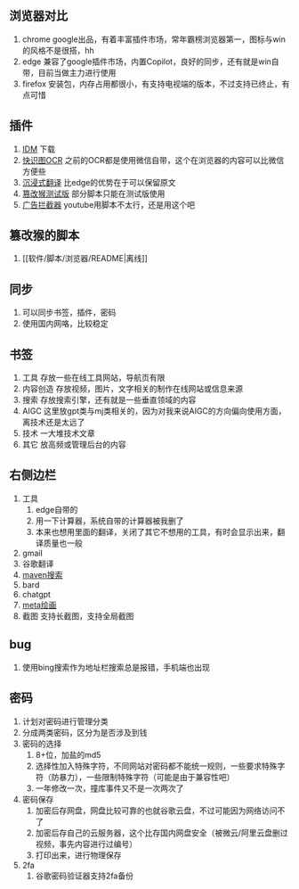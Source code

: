 ## 浏览器对比
1. chrome google出品，有着丰富插件市场，常年霸榜浏览器第一，图标与win的风格不是很搭，hh
2. edge 兼容了google插件市场，内置Copilot，良好的同步，还有就是win自带，目前当做主力进行使用
3. firefox 安装包，内存占用都很小，有支持电视端的版本，不过支持已终止，有点可惜

## 插件
1. [IDM](https://microsoftedge.microsoft.com/addons/detail/idm-integration-module/llbjbkhnmlidjebalopleeepgdfgcpec) 下载
2. [快识图OCR](https://microsoftedge.microsoft.com/addons/detail/hbmcleikdildhbafhemlfhajchgllgin) 之前的OCR都是使用微信自带，这个在浏览器的内容可以比微信方便些
3. [沉浸式翻译](https://microsoftedge.microsoft.com/addons/detail/%E6%B2%89%E6%B5%B8%E5%BC%8F%E7%BF%BB%E8%AF%91-%E5%8F%8C%E8%AF%AD%E5%AF%B9%E7%85%A7%E7%BD%91%E9%A1%B5%E7%BF%BB%E8%AF%91-pdf%E6%96%87%E6%A1%A3%E7%BF%BB%E8%AF%91/amkbmndfnliijdhojkpoglbnaaahippg) 比edge的优势在于可以保留原文
4. [篡改猴测试版](https://microsoftedge.microsoft.com/addons/detail/tampermonkey-beta/fcmfnpggmnlmfebfghbfnillijihnkoh) 部分脚本只能在测试版使用
5. [广告拦截器](https://microsoftedge.microsoft.com/addons/detail/adguard-%E5%B9%BF%E5%91%8A%E6%8B%A6%E6%88%AA%E5%99%A8/pdffkfellgipmhklpdmokmckkkfcopbh) youtube用脚本不太行，还是用这个吧

## 篡改猴的脚本
1. [[软件/脚本/浏览器/README|离线]]

## 同步
1. 可以同步书签，插件，密码
2. 使用国内网咯，比较稳定

## 书签
1. 工具 存放一些在线工具网站，导航页有限
2. 内容创造 存放视频，图片，文字相关的制作在线网站或信息来源
3. 搜索 存放搜索引擎，还有就是一些垂直领域的内容
4. AIGC 这里放gpt类与mj类相关的，因为对我来说AIGC的方向偏向使用方面，离技术还是太远了
5. 技术 一大堆技术文章
6. 其它 放高频或管理后台的内容

## 右侧边栏
1. 工具
   1. edge自带的
   2. 用一下计算器，系统自带的计算器被我删了
   3. 本来也想用里面的翻译，关闭了其它不想用的工具，有时会显示出来，翻译质量也一般
2. gmail
3. 谷歌翻译
4. [maven搜索](https://central.sonatype.com/) 
5. bard
6. chatgpt
7. [meta绘画](https://imagine.meta.com/) 
8. 截图 支持长截图，支持全局截图

## bug
1. 使用bing搜索作为地址栏搜索总是报错，手机端也出现

## 密码
1. 计划对密码进行管理分类
2. 分成两类密码，区分为是否涉及到钱
3. 密码的选择
   1. 8+位，加盐的md5
   2. 选择性加入特殊字符，不同网站对密码都不能统一规则，一些要求特殊字符（防暴力），一些限制特殊字符（可能是由于兼容性吧）
   3. 一年修改一次，撞库事件又不是一次两次了
4. 密码保存
   1. 加密后存网盘，网盘比较可靠的也就谷歌云盘，不过可能因为网络访问不了
   2. 加密后存自己的云服务器，这个比存国内网盘安全（被微云/阿里云盘删过视频，事先内容进行过编号）
   3. 打印出来，进行物理保存
5. 2fa
   1. 谷歌密码验证器支持2fa备份